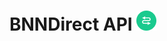 # BNNDirect API ![alt text](https://github.com/weiliang8/BNNDirect/blob/master/assert/icons/icon32.png "BNNDirect")
